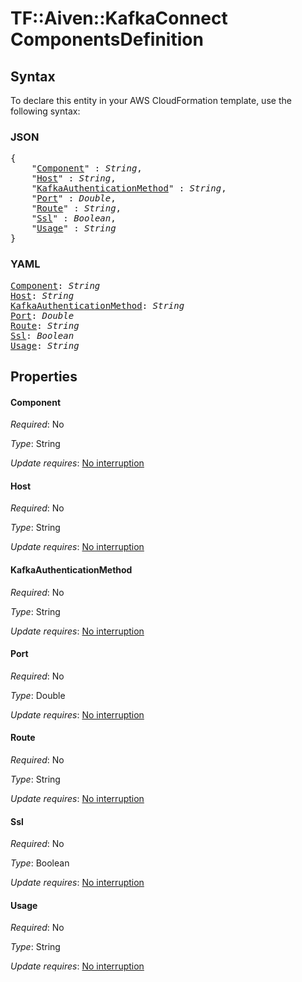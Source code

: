 # TF::Aiven::KafkaConnect ComponentsDefinition

## Syntax

To declare this entity in your AWS CloudFormation template, use the following syntax:

### JSON

<pre>
{
    "<a href="#component" title="Component">Component</a>" : <i>String</i>,
    "<a href="#host" title="Host">Host</a>" : <i>String</i>,
    "<a href="#kafkaauthenticationmethod" title="KafkaAuthenticationMethod">KafkaAuthenticationMethod</a>" : <i>String</i>,
    "<a href="#port" title="Port">Port</a>" : <i>Double</i>,
    "<a href="#route" title="Route">Route</a>" : <i>String</i>,
    "<a href="#ssl" title="Ssl">Ssl</a>" : <i>Boolean</i>,
    "<a href="#usage" title="Usage">Usage</a>" : <i>String</i>
}
</pre>

### YAML

<pre>
<a href="#component" title="Component">Component</a>: <i>String</i>
<a href="#host" title="Host">Host</a>: <i>String</i>
<a href="#kafkaauthenticationmethod" title="KafkaAuthenticationMethod">KafkaAuthenticationMethod</a>: <i>String</i>
<a href="#port" title="Port">Port</a>: <i>Double</i>
<a href="#route" title="Route">Route</a>: <i>String</i>
<a href="#ssl" title="Ssl">Ssl</a>: <i>Boolean</i>
<a href="#usage" title="Usage">Usage</a>: <i>String</i>
</pre>

## Properties

#### Component

_Required_: No

_Type_: String

_Update requires_: [No interruption](https://docs.aws.amazon.com/AWSCloudFormation/latest/UserGuide/using-cfn-updating-stacks-update-behaviors.html#update-no-interrupt)

#### Host

_Required_: No

_Type_: String

_Update requires_: [No interruption](https://docs.aws.amazon.com/AWSCloudFormation/latest/UserGuide/using-cfn-updating-stacks-update-behaviors.html#update-no-interrupt)

#### KafkaAuthenticationMethod

_Required_: No

_Type_: String

_Update requires_: [No interruption](https://docs.aws.amazon.com/AWSCloudFormation/latest/UserGuide/using-cfn-updating-stacks-update-behaviors.html#update-no-interrupt)

#### Port

_Required_: No

_Type_: Double

_Update requires_: [No interruption](https://docs.aws.amazon.com/AWSCloudFormation/latest/UserGuide/using-cfn-updating-stacks-update-behaviors.html#update-no-interrupt)

#### Route

_Required_: No

_Type_: String

_Update requires_: [No interruption](https://docs.aws.amazon.com/AWSCloudFormation/latest/UserGuide/using-cfn-updating-stacks-update-behaviors.html#update-no-interrupt)

#### Ssl

_Required_: No

_Type_: Boolean

_Update requires_: [No interruption](https://docs.aws.amazon.com/AWSCloudFormation/latest/UserGuide/using-cfn-updating-stacks-update-behaviors.html#update-no-interrupt)

#### Usage

_Required_: No

_Type_: String

_Update requires_: [No interruption](https://docs.aws.amazon.com/AWSCloudFormation/latest/UserGuide/using-cfn-updating-stacks-update-behaviors.html#update-no-interrupt)

